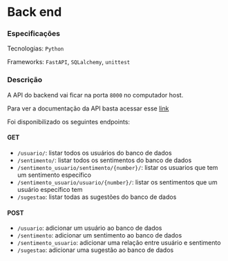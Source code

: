 # Back end

### Especificações

Tecnologias: `Python`

Frameworks: `FastAPI`, `SQLalchemy`, `unittest`

### Descrição

A API do backend vai ficar na porta `8000` no computador host.

Para ver a documentação da API basta acessar esse [link](localhost:8000/docs)

Foi disponibilizado os seguintes endpoints:

#### GET

- `/usuario/`: listar todos os usuários do banco de dados
- `/sentimento/`: listar todos os sentimentos do banco de dados
- `/sentimento_usuario/sentimento/{number}/`: listar os usuarios que tem um sentimento específico
- `/sentimento_usuario/usuario/{number}/`: listar os sentimentos que um usuário específico tem
- `/sugestao`: listar todas as sugestões do banco de dados

#### POST

- `/usuario`: adicionar um usuário ao banco de dados
- `/sentimento`: adicionar um sentimento ao banco de dados
- `/sentimento_usuario`: adicionar uma relação entre usuário e sentimento
- `/sugestao`: adicionar uma sugestão ao banco de dados
